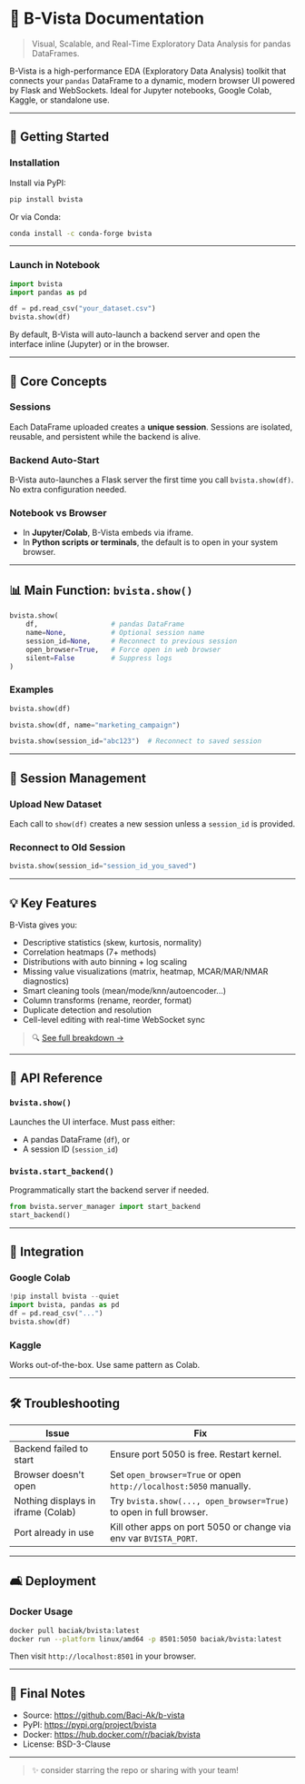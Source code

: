 # 📘 B-Vista Documentation

> Visual, Scalable, and Real-Time Exploratory Data Analysis for pandas DataFrames.

B-Vista is a high-performance EDA (Exploratory Data Analysis) toolkit that connects your `pandas` DataFrame to a dynamic, modern browser UI powered by Flask and WebSockets. Ideal for Jupyter notebooks, Google Colab, Kaggle, or standalone use.

---

## 🔧 Getting Started

### Installation

Install via PyPI:
```bash
pip install bvista
```

Or via Conda:
```bash
conda install -c conda-forge bvista
```

---

### Launch in Notebook

```python
import bvista
import pandas as pd

df = pd.read_csv("your_dataset.csv")
bvista.show(df)
```

By default, B-Vista will auto-launch a backend server and open the interface inline (Jupyter) or in the browser.

---

## 🌟 Core Concepts

### Sessions
Each DataFrame uploaded creates a **unique session**. Sessions are isolated, reusable, and persistent while the backend is alive.

### Backend Auto-Start
B-Vista auto-launches a Flask server the first time you call `bvista.show(df)`. No extra configuration needed.

### Notebook vs Browser
- In **Jupyter/Colab**, B-Vista embeds via iframe.
- In **Python scripts or terminals**, the default is to open in your system browser.

---

## 📊 Main Function: `bvista.show()`

```python
bvista.show(
    df,                  # pandas DataFrame
    name=None,           # Optional session name
    session_id=None,     # Reconnect to previous session
    open_browser=True,   # Force open in web browser
    silent=False         # Suppress logs
)
```

### Examples
```python
bvista.show(df)

bvista.show(df, name="marketing_campaign")

bvista.show(session_id="abc123")  # Reconnect to saved session
```

---

## 🔄 Session Management

### Upload New Dataset
Each call to `show(df)` creates a new session unless a `session_id` is provided.

### Reconnect to Old Session
```python
bvista.show(session_id="session_id_you_saved")
```

---

## 💡 Key Features

B-Vista gives you:
- Descriptive statistics (skew, kurtosis, normality)
- Correlation heatmaps (7+ methods)
- Distributions with auto binning + log scaling
- Missing value visualizations (matrix, heatmap, MCAR/MAR/NMAR diagnostics)
- Smart cleaning tools (mean/mode/knn/autoencoder...)
- Column transforms (rename, reorder, format)
- Duplicate detection and resolution
- Cell-level editing with real-time WebSocket sync

> 🔍 [See full  breakdown →](docs/features.md)

---

## 📒 API Reference

### `bvista.show()`
Launches the UI interface. Must pass either:
- A pandas DataFrame (`df`), or
- A session ID (`session_id`)

### `bvista.start_backend()`
Programmatically start the backend server if needed.

```python
from bvista.server_manager import start_backend
start_backend()
```

---

## 📎 Integration

### Google Colab
```python
!pip install bvista --quiet
import bvista, pandas as pd
df = pd.read_csv("...")
bvista.show(df)
```

### Kaggle
Works out-of-the-box. Use same pattern as Colab.

---

## 🛠️ Troubleshooting

| Issue                                | Fix                                                                 |
|-------------------------------------|----------------------------------------------------------------------|
| Backend failed to start             | Ensure port 5050 is free. Restart kernel.                           |
| Browser doesn't open                | Set `open_browser=True` or open `http://localhost:5050` manually.   |
| Nothing displays in iframe (Colab)  | Try `bvista.show(..., open_browser=True)` to open in full browser. |
| Port already in use                 | Kill other apps on port 5050 or change via env var `BVISTA_PORT`.   |

---

## 🛋️ Deployment

### Docker Usage
```bash
docker pull baciak/bvista:latest
docker run --platform linux/amd64 -p 8501:5050 baciak/bvista:latest
```
Then visit `http://localhost:8501` in your browser.

---

## 🔹 Final Notes

- Source: https://github.com/Baci-Ak/b-vista
- PyPI: https://pypi.org/project/bvista
- Docker: https://hub.docker.com/r/baciak/bvista
- License: BSD-3-Clause

---

> ✨ consider starring the repo or sharing with your team!